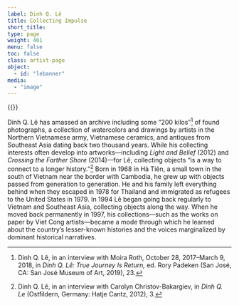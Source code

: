 ```yaml
---
label: Dinh Q. Lê
title: Collecting Impulse
short_title:
type: page
weight: 461
menu: false
toc: false
class: artist-page
object:
  - id: "lebanner"
media:
  - "image"
---
```

{{<q-figure id="lebanner">}}

Dinh Q. Lê has amassed an archive including some “200 kilos”[^1] of found photographs, a collection of watercolors and drawings by artists in the Northern Vietnamese army, Vietnamese ceramics, and antiques from Southeast Asia dating back two thousand years. While his collecting interests often develop into artworks—including *Light and Belief* (2012) and *Crossing the Farther Shore* (2014)—for Lê, collecting objects “is a way to connect to a longer history.”[^2] Born in 1968 in Hà Tiên, a small town in the south of Vietnam near the border with Cambodia, he grew up with objects passed from generation to generation. He and his family left everything behind when they escaped in 1978 for Thailand and immigrated as refugees to the United States in 1979. In 1994 Lê began going back regularly to Vietnam and Southeast Asia, collecting objects along the way. When he moved back permanently in 1997, his collections—such as the works on paper by Viet Cong artists—became a mode through which he learned about the country’s lesser-known histories and the voices marginalized by dominant historical narratives.

[^1]: Dinh Q. Lê, in an interview with Moira Roth, October 28, 2017–March 9, 2018, in *Dinh Q. Lê: True Journey Is Return,* ed. Rory Padeken (San José, CA: San José Museum of Art, 2019), 23.

[^2]: Dinh Q. Lê, in an interview with Carolyn Christov-Bakargiev, in *Dinh Q. Le* (Ostfildern, Germany: Hatje Cantz, 2012), 3.

